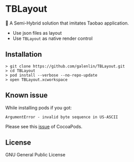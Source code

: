 # TBLayout

:tada: A Semi-Hybrid solution that imitates Taobao application.

* Use json files as layout
* Use `TBLayout` as native render control

## Installation

    > git clone https://github.com/galenlin/TBLayout.git
    > cd TBLayout
    > pod install --verbose --no-repo-update
    > open TBLayout.xcworkspace
    
## Known issue

While installing pods if you got:

```
ArgumentError - invalid byte sequence in US-ASCII
```

Please see this [issue](https://github.com/CocoaPods/CocoaPods/issues/2646) of CocoaPods.

## License

GNU General Public License

